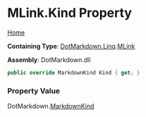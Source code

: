 <a name="_top"></a>

# MLink\.Kind Property

[Home](../../../../README.md#_top)

**Containing Type**: [DotMarkdown.Linq](../../README.md#_top)\.[MLink](../README.md#_top)

**Assembly**: DotMarkdown\.dll

```csharp
public override MarkdownKind Kind { get; }
```

### Property Value

DotMarkdown\.[MarkdownKind](../../../MarkdownKind/README.md#_top)

